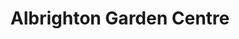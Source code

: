 ---
title: "Albrighton Garden Centre"
url: /albrighton/albrighton-garden-centre/
shop: Garten-Center
---